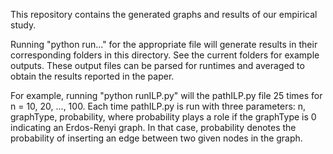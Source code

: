 This repository contains the generated graphs and results of our empirical study.

Running "python run..." for the appropriate file will generate results in their corresponding folders in this directory. See the current folders for example outputs. These output files can be parsed for runtimes and averaged to obtain the results reported in the paper.

For example, running "python runILP.py" will the pathILP.py file 25 times for n = 10, 20, ..., 100. Each time pathILP.py is run with three parameters:
n, graphType, probability, where probability plays a role if the graphType is 0 indicating an Erdos-Renyi graph. In that case, probability denotes the probability of 
inserting an edge between two given nodes in the graph.